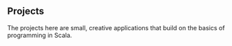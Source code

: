 Projects
--------

The projects here are small, creative applications that build on the basics of programming in Scala.


